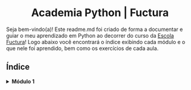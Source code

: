<h1 align="center">Academia Python | Fuctura</h1>

Seja bem-vindo(a)! Este readme.md foi criado de forma a documentar e guiar o meu aprendizado em Python ao decorrer do curso da [Escola Fuctura](https://fucturatecnologia.com.br/)! Logo abaixo você encontrará o índice exibindo cada módulo e o que nele foi aprendido, bem como os exercícios de cada aula.

## Índice

<details>
  <summary><b>Módulo 1</b></summary>
    
- [Projetos](https://github.com/vicafz/python_fuctura/tree/main/modulo_1)
- Operadores, desvio, condicional e estrutura de dados;
- Listas, tuplas e dicionários;
</details>

